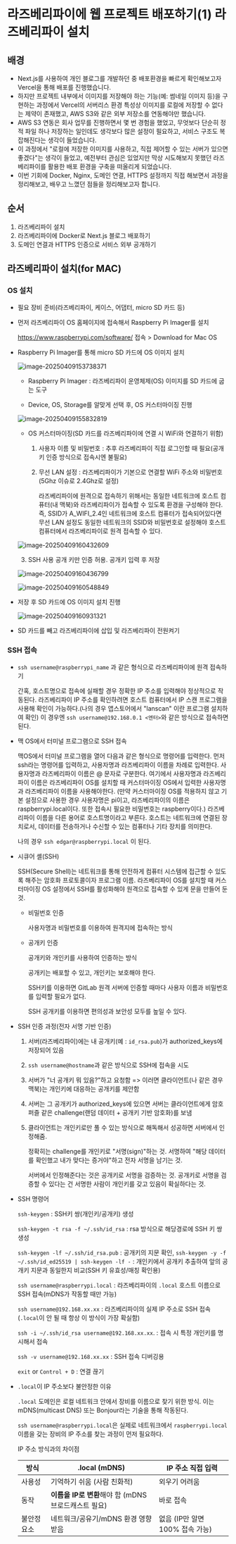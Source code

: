 # 라즈베리파이에 웹 프로젝트 배포하기(1) 라즈베리파이 설치

## 배경

- Next.js를 사용하여 개인 블로그를 개발하던 중 배포환경을 빠르게 확인해보고자 Vercel을 통해 배포를 진행했습니다.
- 하지만 프로젝트 내부에서 이미지를 저장해야 하는 기능(예: 썸네일 이미지 등)을 구현하는 과정에서 Vercel의 서버리스 환경 특성상 이미지를 로컬에 저장할 수 없다는 제약이 존재했고, AWS S3와 같은 외부 저장소를 연동해야만 했습니다.
- AWS S3 연동은 회사 업무를 진행하면서 몇 번 경험을 했었고, 무엇보다 단순히 정적 파일 하나 저장하는 일인데도 생각보다 많은 설정이 필요하고, 서비스 구조도 복잡해진다는 생각이 들었습니다.
- 이 과정에서 "로컬에 저장한 이미지를 사용하고, 직접 제어할 수 있는 서버가 있으면 좋겠다"는 생각이 들었고, 예전부터 관심은 있었지만 막상 시도해보지 못했던 라즈베리파이를 활용한 배포 환경을 구축을 떠올리게 되었습니다.
- 이번 기회에 Docker, Nginx, 도메인 연결, HTTPS 설정까지 직접 해보면서 과정을 정리해보고, 배우고 느꼈던 점들을 정리해보고자 합니다.

## 순서

1. 라즈베리파이 설치
2. 라즈베리파이에 Docker로 Next.js 블로그 배포하기
3. 도메인 연결과 HTTPS 인증으로 서비스 외부 공개하기

## 라즈베리파이 설치(for MAC)

### OS 설치

- 필요 장비 준비(라즈베리파이, 케이스, 어댑터, micro SD 카드 등)

- 먼저 라즈베리파이 OS 홈페이지에 접속해서 Raspberry Pi Imager를 설치

  https://www.raspberrypi.com/software/ 접속 > Download for Mac OS

- Raspberry Pi Imager를 통해 micro SD 카드에 OS 이미지 설치

  ![image-20250409153738371](./raspberry-deploy-1.assets/image-20250409153738371.png)

  - Raspberry Pi Imager : 라즈베리파이 운영체제(OS) 이미지를 SD 카드에 굽는 도구

  - Device, OS, Storage를 알맞게 선택 후, OS 커스터마이징 진행

  ![image-20250409155832819](./raspberry-deploy-1.assets/image-20250409155832819.png)

  - OS 커스터마이징(SD 카드를 라즈베리파이에 연결 시 WiFi와 연결하기 위함)

    1. 사용자 이름 및 비밀번호 : 추후 라즈베리파이 직접 로그인할 때 필요(공개키 인증 방식으로 접속시엔 불필요)

    2. 무선 LAN 설정 : 라즈베리파이가 기본으로 연결할 WiFi 주소와 비밀번호(5Ghz 이슈로 2.4Ghz로 설정)

       라즈베리파이에 원격으로 접속하기 위해서는 동일한 네트워크에 호스트 컴퓨터(내 맥북)와 라즈베리파이가 접속할 수 있도록 환경을 구성해야 한다. 즉, SSID가 A_WIFI_2.4인 네트워크에 호스트 컴퓨터가 접속되어있다면 무선 LAN 설정도 동일한 네트워크의 SSID와 비밀번호로 설정해야 호스트 컴퓨터에서 라즈베리파이로 원격 접속할 수 있다.

  ![image-20250409160432609](./raspberry-deploy-1.assets/image-20250409160432609.png)

  3. SSH 사용 공개 키만 인증 허용. 공개키 입력 후 저장

  ![image-20250409160436799](./raspberry-deploy-1.assets/image-20250409160436799.png)

  ![image-20250409160548849](./raspberry-deploy-1.assets/image-20250409160548849.png)

- 저장 후 SD 카드에 OS 이미지 설치 진행

  ![image-20250409160931321](./raspberry-deploy-1.assets/image-20250409160931321.png)

- SD 카드를 빼고 라즈베리파이에 삽입 및 라즈베리파이 전원켜기

### SSH 접속

- `ssh username@raspberrypi_name` 과 같은 형식으로 라즈베리파이에 원격 접속하기

  간혹, 호스트명으로 접속에 실패할 경우 정확한 IP 주소를 입력해야 정상적으로 작동된다. 라즈베리파이 IP 주소를 확인하려면 호스트 컴퓨터에서 IP 스캔 프로그램을 사용해 확인이 가능하다.(나의 경우 앱스토어에서 "lanscan" 이란 프로그램 설치하여 확인) 이 경우엔 `ssh username@192.168.0.1 <엔터>`와 같은 방식으로 접속하면된다.

- 맥 OS에서 터미널 프로그램으로 SSH 접속

  맥OS에서 터미널 프로그램을 열어 다음과 같은 형식으로 명령어를 입력한다. 먼저 ssh라는 명령어를 입력하고, 사용자명과 라즈베리파이 이름을 차례로 입력한다. 사용자명과 라즈베리파이 이름은 @ 문자로 구분한다. 여기에서 사용자명과 라즈베리파이 이름은 라즈베리파이 OS를 설치할 때 커스터마이징 OS에서 입력한 사용자명과 라즈베리파이 이름을 사용해야한다. (만약 커스터마이징 OS를 적용하지 않고 기본 설정으로 사용한 경우 사용자명은 pi이고, 라즈베리파이의 이름은 raspberrypi.local이다. 또한 접속시 필요한 비밀번호는 raspberry이다.) 라즈베리파이 이름을 다른 용어로 호스트명이라고 부른다. 호스트는 네트워크에 연결된 장치로서, 데이터를 전송하거나 수신할 수 있는 컴퓨터나 기타 장치를 의미한다.

  나의 경우 `ssh edgar@raspberrypi.local` 이 된다.

- 시큐어 셸(SSH)

  SSH(Secure Shell)는 네트워크를 통해 안전하게 컴퓨터 시스템에 접근할 수 있도록 해주는 암호화 프로토콜이자 프로그램 이름. 라즈베리파이 OS를 설치할 때 커스터마이징 OS 설정에서 SSH를 활성화해야 원격으로 접속할 수 있게 문을 만들어 둔 것.

  - 비밀번호 인증

    사용자명과 비밀번호를 이용하여 원격지에 접속하는 방식

  - 공개키 인증

    공개키와 개인키를 사용하여 인증하는 방식

    공개키는 배포할 수 있고, 개인키는 보호해야 한다.

    SSH키를 이용하면 GitLab 원격 서버에 인증할 때마다 사용자 이름과 비밀번호를 입력할 필요가 없다.

    SSH 공개키를 이용하면 편의성과 보안성 모두를 높일 수 있다.

- SSH 인증 과정(전자 서명 기반 인증)

  1. 서버(라즈베리파이)에는 내 공개키(예 : `id_rsa.pub`)가 authorized_keys에 저장되어 있음

  2. `ssh username@hostname`과 같은 방식으로 SSH에 접속을 시도

  3. 서버가 "너 공개키 뭐 있음?"하고 요청함 => 이러면 클라이언트(나 같은 경우 맥북)는 개인키에 대응하는 공개키를 제안함

  4. 서버는 그 공개키가 authorized_keys에 있으면 서버는 클라이언트에게 암호 퍼즐 같은 challenge(랜덤 데이터 + 공개키 기반 암호화)를 보냄

  5. 클라이언트는 개인키로만 풀 수 있는 방식으로 해독해서 성공하면 서버에서 인정해줌.

     정확히는 challenge를 개인키로 "서명(sign)"하는 것. 서명하여 "해당 데이터를 확인했고 내가 맞다는 증거야"하고 전자 서명을 남기는 것.

     서버에서 인정해준다는 것은 공개키로 서명을 검증하는 것. 공개키로 서명을 검증할 수 있다는 건 서명한 사람이 개인키를 갖고 있음이 확실하다는 것.

- SSH 명령어

  `ssh-keygen` : SSH키 쌍(개인키/공개키) 생성

  `ssh-keygen -t rsa -f ~/.ssh/id_rsa` : rsa 방식으로 해당경로에 SSH 키 쌍 생성

  `ssh-keygen -lf ~/.ssh/id_rsa.pub` : 공개키의 지문 확인, `ssh-keygen -y -f ~/.ssh/id_ed25519 | ssh-keygen -lf -` : 개인키에서 공개키 추출하여 앞의 공개키 지문과 동일한지 비교(SSH 키 유효성/매칭 확인용)

  `ssh username@raspberrypi.local` : 라즈베리파이의 `.local` 호스트 이름으로 SSH 접속(mDNS가 작동할 때만 가능)

  `ssh username@192.168.xx.xx` : 라즈베리파이의 실제 IP 주소로 SSH 접속(`.local`이 안 될 때 항상 이 방식이 가장 확실함)

  `ssh -i ~/.ssh/id_rsa username@192.168.xx.xx`. : 접속 시 특정 개인키를 명시해서 접속

  `ssh -v username@192.168.xx.xx` : SSH 접속 디버깅용

  `exit` or `Control + D` : 연결 끊기

- `.local`이 IP 주소보다 불안정한 이유

  `.local` 도메인은 로컬 네트워크 안에서 장비를 이름으로 찾기 위한 방식. 이는 mDNS(multicast DNS) 또는 Bonjour라는 기술을 통해 작동된다.

  `ssh username@raspberrypi.local`은 실제로 네트워크에서 `raspberrypi.local`이름을 갖는 장비의 IP 주소를 찾는 과정이 먼저 필요하다.

  IP 주소 방식과의 차이점

  | **방식**    | .local **(mDNS)**                                    | **IP 주소 직접 입력**           |
  | ----------- | ---------------------------------------------------- | ------------------------------- |
  | 사용성      | 기억하기 쉬움 (사람 친화적)                          | 외우기 어려움                   |
  | 동작        | **이름을 IP로 변환**해야 함 (mDNS 브로드캐스트 필요) | 바로 접속                       |
  | 불안정 요소 | 네트워크/공유기/mDNS 환경 영향 받음                  | 없음 (IP만 알면 100% 접속 가능) |
